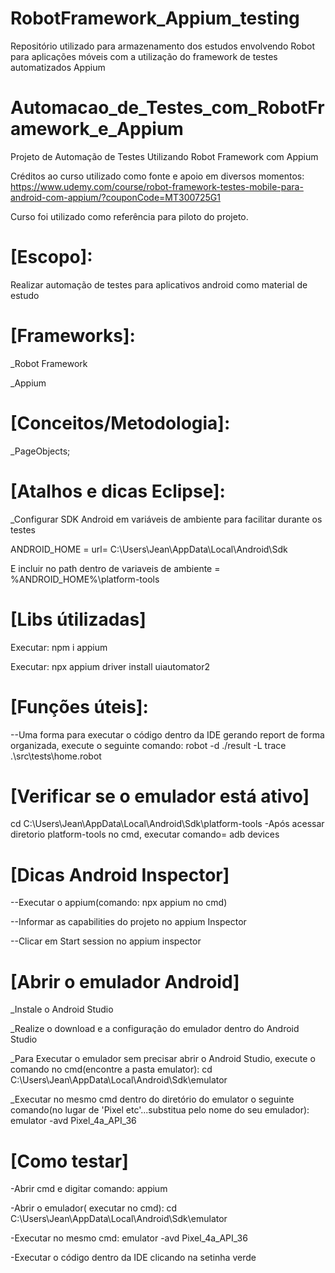 # RobotFramework_Appium_testing
Repositório utilizado para armazenamento dos estudos envolvendo Robot para aplicações móveis com a utilização do framework de testes automatizados Appium


# Automacao_de_Testes_com_RobotFramework_e_Appium
Projeto de Automação de Testes Utilizando Robot Framework com Appium

Créditos ao curso utilizado como fonte e apoio em diversos momentos: https://www.udemy.com/course/robot-framework-testes-mobile-para-android-com-appium/?couponCode=MT300725G1

Curso foi utilizado como referência para piloto do projeto.



# [Escopo]:

Realizar automação de testes para aplicativos android como material de estudo




# [Frameworks]:

_Robot Framework

_Appium


# [Conceitos/Metodologia]:

_PageObjects;



# [Atalhos e dicas Eclipse]:

_Configurar SDK Android em variáveis de ambiente para facilitar durante os testes

ANDROID_HOME = url= C:\Users\Jean\AppData\Local\Android\Sdk

E incluir no path dentro de variaveis de ambiente = %ANDROID_HOME%\platform-tools


# [Libs útilizadas]

Executar: npm i appium

Executar: npx appium driver install uiautomator2

# [Funções úteis]:

--Uma forma para executar o código dentro da IDE gerando report de forma organizada, execute o seguinte comando: robot -d ./result -L trace .\src\tests\home.robot


# [Verificar se o emulador está ativo]

cd C:\Users\Jean\AppData\Local\Android\Sdk\platform-tools
-Após acessar diretorio platform-tools no cmd, executar comando= adb devices

# [Dicas Android Inspector]

--Executar o appium(comando: npx appium no cmd)

--Informar as capabilities do projeto no appium Inspector

--Clicar em Start session no appium inspector 


# [Abrir o emulador Android]

_Instale o Android Studio

_Realize o download e a configuração do emulador dentro do Android Studio

_Para Executar o emulador sem precisar abrir o Android Studio, execute o comando no cmd(encontre a pasta emulator): cd C:\Users\Jean\AppData\Local\Android\Sdk\emulator

_Executar no mesmo cmd dentro do diretório do emulator o seguinte comando(no lugar de 'Pixel etc'...substitua pelo nome do seu emulador): emulator -avd Pixel_4a_API_36


# [Como testar]

-Abrir cmd e digitar comando: appium

-Abrir o emulador( executar no cmd): cd C:\Users\Jean\AppData\Local\Android\Sdk\emulator

-Executar no mesmo cmd: emulator -avd Pixel_4a_API_36

-Executar o código dentro da IDE clicando na setinha verde
  

